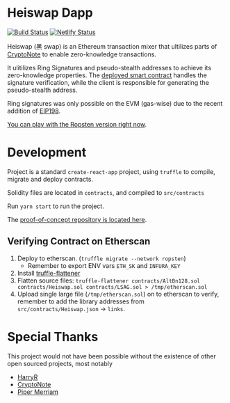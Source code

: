 # Heiswap Dapp

[![Build Status](https://travis-ci.org/kendricktan/heiswap-dapp.svg?branch=master)](https://travis-ci.org/kendricktan/heiswap-dapp)
[![Netlify Status](https://api.netlify.com/api/v1/badges/25777c9c-88bd-4f98-8711-f298e28a43c7/deploy-status)](https://app.netlify.com/sites/heiswap-exchange/deploys)

Heiswap (黑 swap) is an Ethereum transaction mixer that ultilizes parts of [CryptoNote](https://cryptonote.org) to enable zero-knowledge transactions.

It ulitilizes Ring Signatures and pseudo-stealth addresses to achieve its zero-knowledge properties. The [deployed smart contract](https://ropsten.etherscan.io/address/0xbbbf35a4485992520557ae729e21ba35aab178d7) handles the signature verification, while the client is responsible for generating the pseudo-stealth address.

Ring signatures was only possible on the EVM (gas-wise) due to the recent addition of [EIP198](https://github.com/ethereum/EIPs/blob/master/EIPS/eip-198.md).

[You can play with the Ropsten version right now](https://heiswap.exchange/).

# Development
Project is a standard `create-react-app` project, using `truffle` to compile, migrate and deploy contracts.

Solidity files are located in `contracts`, and compiled to `src/contracts`

Run `yarn start` to run the project.

The [proof-of-concept repository is located here](https://github.com/kendricktan/heiswap-poc).

## Verifying Contract on Etherscan

1. Deploy to etherscan. (`truffle migrate --network ropsten`)
    - Remember to export ENV vars `ETH_SK` and `INFURA_KEY`
2. Install [truffle-flattener](https://www.npmjs.com/package/truffle-flattener)
3. Flatten source files: `truffle-flattener contracts/AltBn128.sol contracts/Heiswap.sol contracts/LSAG.sol > /tmp/etherscan.sol`
4. Upload single large file (`/tmp/etherscan.sol`) on to etherscan to verify, remember to add the library addresses from `src/contracts/Heiswap.json` -> `links`.


# Special Thanks

This project would not have been possible without the existence of other open sourced projects, most notably

- [HarryR](https://github.com/HarryR/solcrypto)
- [CryptoNote](https://eprint.iacr.org/2004/027.pdf)
- [Piper Merriam](https://github.com/ethereum/py_ecc/blob/master/py_ecc/bn128/bn128_curve.py)